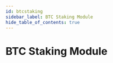 ```yaml
---
id: btcstaking
sidebar_label: BTC Staking Module
hide_table_of_contents: true
---
```


# BTC Staking Module

<!-- TODO -->